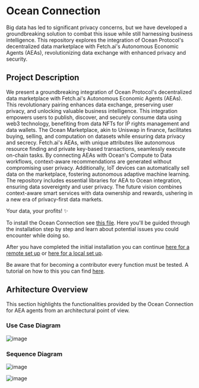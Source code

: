 # Ocean Connection
Big data has led to significant privacy concerns, but we have developed a groundbreaking solution to combat this issue while still harnessing business intelligence.
This repository explores the integration of Ocean Protocol's decentralized data marketplace with Fetch.ai's Autonomous Economic Agents (AEAs),
revolutionizing data exchange with enhanced privacy and security.

## Project Description
We present a groundbreaking integration of Ocean Protocol's decentralized data marketplace with Fetch.ai's Autonomous Economic Agents (AEAs).
This revolutionary pairing enhances data exchange, preserving user privacy, and unlocking valuable business intelligence.
This integration empowers users to publish, discover, and securely consume data using web3 technology, benefiting from data NFTs for IP rights management and data wallets.
The Ocean Marketplace, akin to Uniswap in finance, facilitates buying, selling, and computation on datasets while ensuring data privacy and secrecy.
Fetch.ai's AEAs, with unique attributes like autonomous resource finding and private key-based transactions, seamlessly execute on-chain tasks.
By connecting AEAs with Ocean's Compute to Data workflows, context-aware recommendations are generated without compromising user privacy.
Additionally, IoT devices can automatically sell data on the marketplace, fostering autonomous adaptive machine learning.
The repository includes essential libraries for AEA to Ocean integration, ensuring data sovereignty and user privacy.
The future vision combines context-aware smart services with data ownership and rewards, ushering in a new era of privacy-first data markets.

Your data, your profits! ✨

To install the Ocean Connection see [this file](https://github.com/oceanprotocol/fetch/blob/main/READMEs/install.md).
Here you'll be guided through the installation step by step and learn about potential issues you could encounter while doing so.

After you have completed the initial installation you can continue [here for a remote set up](https://github.com/oceanprotocol/fetch/blob/main/READMEs/setup-remotely.md)
or [here for a local set up](https://github.com/oceanprotocol/fetch/blob/main/READMEs/setup-locally.md). 

Be aware that for becoming a contributor every function must be tested. A tutorial on how to this you can find
[here](https://github.com/oceanprotocol/fetch/blob/main/READMEs/testing.md).

## Arhitecture Overview

This section highlights the functionalities provided by the Ocean Connection for AEA agents from an architectural point of view.

### Use Case Diagram

![image](https://github.com/oceanprotocol/fetch/assets/50501033/4b6f6d90-3e4e-41a9-abe3-e7aed41ec009)

### Sequence Diagram

![image](https://github.com/oceanprotocol/fetch/assets/50501033/9c2fa70a-1a8c-4413-9a66-4f99f74c6541)

![image](https://github.com/oceanprotocol/fetch/assets/50501033/4aad1f36-b2ff-4c2a-80dc-b25ccfb2d6f1)



